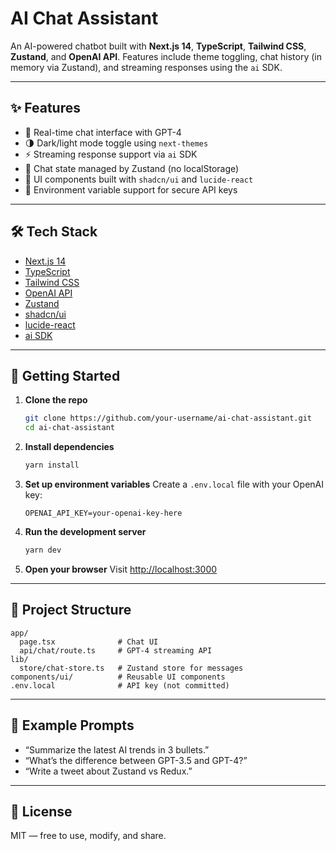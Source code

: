 # AI Chat Assistant

An AI-powered chatbot built with **Next.js 14**, **TypeScript**, **Tailwind CSS**, **Zustand**, and **OpenAI API**. Features include theme toggling, chat history (in memory via Zustand), and streaming responses using the `ai` SDK.

---

## ✨ Features

- 💬 Real-time chat interface with GPT-4
- 🌗 Dark/light mode toggle using `next-themes`
- ⚡ Streaming response support via `ai` SDK
- 💾 Chat state managed by Zustand (no localStorage)
- 🎨 UI components built with `shadcn/ui` and `lucide-react`
- 🔐 Environment variable support for secure API keys

---

## 🛠️ Tech Stack

- [Next.js 14](https://nextjs.org)
- [TypeScript](https://www.typescriptlang.org/)
- [Tailwind CSS](https://tailwindcss.com/)
- [OpenAI API](https://platform.openai.com/)
- [Zustand](https://github.com/pmndrs/zustand)
- [shadcn/ui](https://ui.shadcn.com/)
- [lucide-react](https://lucide.dev/)
- [ai SDK](https://sdk.vercel.ai/docs)

---

## 🚀 Getting Started

1. **Clone the repo**
   ```bash
   git clone https://github.com/your-username/ai-chat-assistant.git
   cd ai-chat-assistant
   ```

2. **Install dependencies**
   ```bash
   yarn install
   ```

3. **Set up environment variables**
   Create a `.env.local` file with your OpenAI key:

   ```env
   OPENAI_API_KEY=your-openai-key-here
   ```

4. **Run the development server**
   ```bash
   yarn dev
   ```

5. **Open your browser**
   Visit [http://localhost:3000](http://localhost:3000)

---

## 📁 Project Structure

```
app/
  page.tsx              # Chat UI
  api/chat/route.ts     # GPT-4 streaming API
lib/
  store/chat-store.ts   # Zustand store for messages
components/ui/          # Reusable UI components
.env.local              # API key (not committed)
```

---

## 🧪 Example Prompts

- “Summarize the latest AI trends in 3 bullets.”
- “What’s the difference between GPT-3.5 and GPT-4?”
- “Write a tweet about Zustand vs Redux.”

---

## 📝 License

MIT — free to use, modify, and share.
